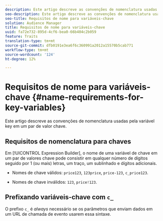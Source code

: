 ```yaml
---
description: Este artigo descreve as convenções de nomenclatura usadas pela variável key em um par de valor chave.
seo-description: Este artigo descreve as convenções de nomenclatura usadas pela variável key em um par de valor chave.
seo-title: Requisitos de nome para variáveis-chave
solution: Audience Manager
title: Requisitos de nome para variáveis-chave
uuid: fa72e732-895d-4cf6-bea0-66b404c2b059
feature: Traits
translation-type: tm+mt
source-git-commit: dfb0191e3ea6f6c360991a2012a15570b5cab771
workflow-type: tm+mt
source-wordcount: '124'
ht-degree: 12%

---
```



# Requisitos de nome para variáveis-chave {#name-requirements-for-key-variables}

Este artigo descreve as convenções de nomenclatura usadas pela variável key em um par de valor chave.

## Requisitos de nomenclatura para chaves

<!-- c_tb_key_name_requirements.xml -->

Em [!UICONTROL Expression Builder], o nome de uma variável de chave em um par de valores chave pode consistir em qualquer número de dígitos seguido por 1 (ou mais) letras, um traço, um sublinhado e dígitos adicionais.

* Nomes de chave válidos: `price123`, `123price`, `price-123`, `c_price123`.

* Nomes de chave inválidos: `123`, `price!123`.

## Prefixando variáveis-chave com `c_`

O prefixo `c_` é *always* necessário se os parâmetros que enviam dados em um URL de chamada de evento usarem essa sintaxe.